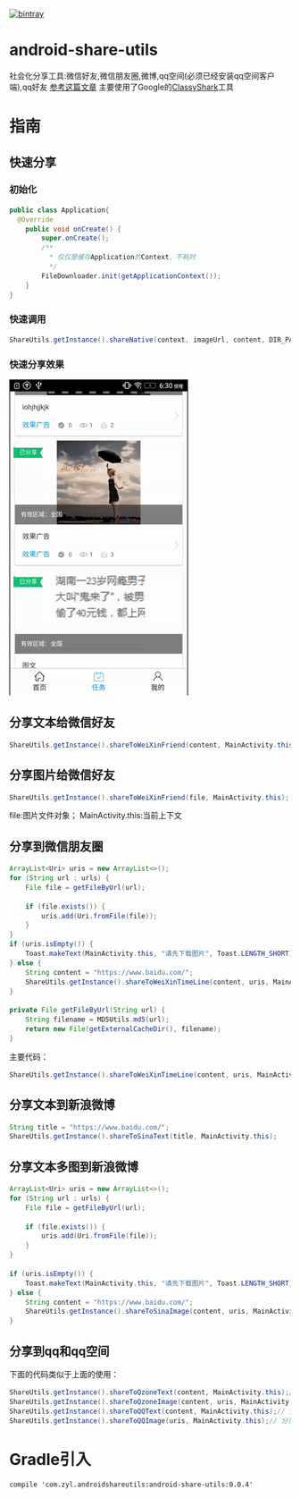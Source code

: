 [![bintray](https://api.bintray.com/packages/zyl/maven/android-share-utils/images/download.svg)](https://bintray.com/zyl/maven/android-share-utils/_latestVersion)
# android-share-utils
社会化分享工具:微信好友,微信朋友圈,微博,qq空间(必须已经安装qq空间客户端),qq好友 [参考这篇文章](http://www.eoeandroid.com/thread-288401-1-1.html)
主要使用了Google的[ClassyShark](https://github.com/google/android-classyshark)工具

# 指南
## 快速分享
### 初始化
```Java
public class Application{
  @Override
    public void onCreate() {
        super.onCreate();
        /**
          * 仅仅是缓存Application的Context，不耗时
          */
        FileDownloader.init(getApplicationContext());
    }
}
```
### 快速调用
```Java
ShareUtils.getInstance().shareNative(context, imageUrl, content, DIR_PATH);
```
### 快速分享效果
![android-share-utils](images/share_demo.gif)
## 分享文本给微信好友
```Java
ShareUtils.getInstance().shareToWeiXinFriend(content, MainActivity.this);
```
## 分享图片给微信好友
```Java
ShareUtils.getInstance().shareToWeiXinFriend(file, MainActivity.this);
```
file:图片文件对象；
MainActivity.this:当前上下文
## 分享到微信朋友圈
```Java
ArrayList<Uri> uris = new ArrayList<>();
for (String url : urls) {
    File file = getFileByUrl(url);

    if (file.exists()) {
        uris.add(Uri.fromFile(file));
    }
}
if (uris.isEmpty()) {
    Toast.makeText(MainActivity.this, "请先下载图片", Toast.LENGTH_SHORT).show();
} else {
    String content = "https://www.baidu.com/";
    ShareUtils.getInstance().shareToWeiXinTimeLine(content, uris, MainActivity.this);
}

private File getFileByUrl(String url) {
    String filename = MD5Utils.md5(url);
    return new File(getExternalCacheDir(), filename);
}
```
主要代码：
```Java
ShareUtils.getInstance().shareToWeiXinTimeLine(content, uris, MainActivity.this);
```
## 分享文本到新浪微博
```Java
String title = "https://www.baidu.com/";
ShareUtils.getInstance().shareToSinaText(title, MainActivity.this);
```
## 分享文本多图到新浪微博
```Java
ArrayList<Uri> uris = new ArrayList<>();
for (String url : urls) {
    File file = getFileByUrl(url);

    if (file.exists()) {
        uris.add(Uri.fromFile(file));
    }
}

if (uris.isEmpty()) {
    Toast.makeText(MainActivity.this, "请先下载图片", Toast.LENGTH_SHORT).show();
} else {
    String content = "https://www.baidu.com/";
    ShareUtils.getInstance().shareToSinaImage(content, uris, MainActivity.this);
}
```
## 分享到qq和qq空间
下面的代码类似于上面的使用：
```Java
ShareUtils.getInstance().shareToQzoneText(content, MainActivity.this);// 分享文本到QQ空间
ShareUtils.getInstance().shareToQzoneImage(content, uris, MainActivity.this);// 分享文本多图到QQ空间
ShareUtils.getInstance().shareToQQText(content, MainActivity.this);// 分享文本到QQ
ShareUtils.getInstance().shareToQQImage(uris, MainActivity.this);// 分享多图到QQ
```
# Gradle引入
```Gradle
compile 'com.zyl.androidshareutils:android-share-utils:0.0.4'
```
